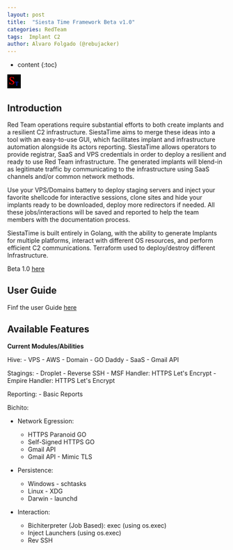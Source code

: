 ```yaml
---
layout: post
title:  "Siesta Time Framework Beta v1.0"
categories: RedTeam 
tags:  Implant C2
author: Alvaro Folgado (@rebujacker)
---
```


* content
{:toc}


![](/images/post20200725/STicon.png)

## Introduction

Red Team operations require substantial efforts to both create implants and a resilient C2 infrastructure. SiestaTime aims to merge these ideas into a tool with an easy-to-use GUI, which facilitates implant and infrastructure automation alongside its actors reporting. SiestaTime allows operators to provide registrar, SaaS and VPS credentials in order to deploy a resilient and ready to use Red Team infrastructure. The generated implants will blend-in as legitimate traffic by communicating to the infrastructure using SaaS channels and/or common network methods.

Use your VPS/Domains battery to deploy staging servers and inject your favorite shellcode for interactive sessions, clone sites and hide your implants ready to be downloaded, deploy more redirectors if needed. All these jobs/interactions will be saved and reported to help the team members with the documentation process.

SiestaTime is built entirely in Golang, with the ability to generate Implants for multiple platforms, interact with different OS resources, and perform efficient C2 communications. Terraform used to deploy/destroy different Infrastructure.

Beta 1.0 [here](https://github.com/rebujacker/SiestaTime)

## User Guide

Finf the user Guide [here](https://siestatime.readthedocs.io/en/latest/)

## Available Features

**Current Modules/Abilities**

Hive:
    - VPS 
        - AWS
    - Domain
        - GO Daddy
    - SaaS
        - Gmail API

Stagings:
    - Droplet
    - Reverse SSH
    - MSF Handler: HTTPS Let's Encrypt
    - Empire Handler: HTTPS Let's Encrypt

Reporting:
    - Basic Reports

Bichito:

- Network Egression:
    - HTTPS Paranoid GO
    - Self-Signed HTTPS GO
    - Gmail API
    - Gmail API - Mimic TLS

- Persistence:
    - Windows - schtasks
    - Linux - XDG
    - Darwin - launchd

- Interaction:
    - Bichiterpreter (Job Based): exec (using os.exec)
    - Inject Launchers (using os.exec)
    - Rev SSH

